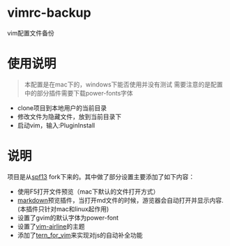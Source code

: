 # vimrc-backup
vim配置文件备份

# 使用说明
> 本配置是在mac下的，windows下能否使用并没有测试
需要注意的是配置中的部分插件需要下载power-fonts字体

- clone项目到本地用户的当前目录
- 修改文件为隐藏文件，放到当前目录下
- 启动vim，输入:PluginInstall

# 说明
项目是从[spf13](https://github.com/spf13/spf13-vim) fork下来的。其中做了部分设置主要添加了如下内容：

- 使用F5打开文件预览（mac下默认的文件打开方式）
- [markdown](https://github.com/suan/vim-instant-markdown)预览插件，当打开md文件的时候，游览器会自动打开并显示内容.(本插件只针对mac和linux起作用)
- 设置了gvim的默认字体为power-font
- 设置了[vim-airline](https://github.com/vim-airline/vim-airline)的主题
- 添加了[tern_for_vim](https://github.com/ternjs/tern_for_vim)来实现对js的自动补全功能

